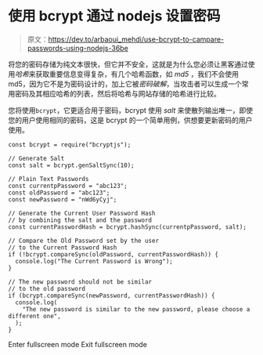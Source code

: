# 使用 bcrypt 通过 nodejs 设置密码

> 原文：<https://dev.to/arbaoui_mehdi/use-bcrypt-to-campare-passwords-using-nodejs-36be>

将您的密码存储为纯文本很快，但它并不安全，这就是为什么您必须让黑客通过使用*哈希*来获取重要信息变得复杂，有几个哈希函数，如 *md5* ，我们不会使用 md5，因为它不是为密码设计的，加上它被*密码破解*，当攻击者可以生成一个常用密码及其相应哈希的列表，然后将哈希与网站存储的哈希进行比较。

您将使用`bcrypt`，它更适合用于密码，bcrypt 使用 *salt* 来使散列输出唯一，即使您的用户使用相同的密码，这是 bcrypt 的一个简单用例，供想要更新密码的用户使用。

```
const bcrypt = require("bcryptjs");

// Generate Salt
const salt = bcrypt.genSaltSync(10);

// Plain Text Passwords
const currentpPassword = "abc123";
const oldPassword = "abc123";
const newPassword = "nWd6yCyj";

// Generate the Current User Password Hash
// by combining the salt and the password
const currentPasswordHash = bcrypt.hashSync(currentpPassword, salt);

// Compare the Old Password set by the user
// to the Current Password Hash
if (!bcrypt.compareSync(oldPassword, currentPasswordHash)) {
  console.log("The Current Password is Wrong");
}

// The new password should not be similar
// to the old password
if (bcrypt.compareSync(newPassword, currentPasswordHash)) {
  console.log(
    "The new password is similar to the new password, please choose a different one",
  );
} 
```

Enter fullscreen mode Exit fullscreen mode